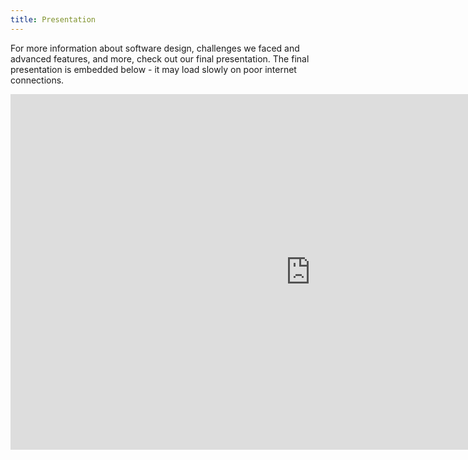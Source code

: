 ```yaml
---
title: Presentation
---
```


For more information about software design, challenges we faced and advanced features, and more, check out our final presentation.
The final presentation is embedded below - it may load slowly on poor internet connections.

<iframe src="https://docs.google.com/presentation/d/e/2PACX-1vQ5xL9QMTyNrIyxpPGIFbjeY2csvTeN8PULE2BzKXHXQpryPr23X8qeuDJx_4XclcC-O1Biu06r_ZTm/embed?start=false&loop=false&delayms=3000" frameborder="0" width="960" height="569" allowfullscreen="true" mozallowfullscreen="true" webkitallowfullscreen="true"></iframe>
